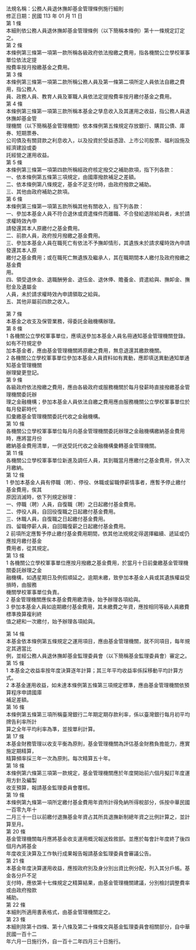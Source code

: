 法規名稱：公務人員退休撫卹基金管理條例施行細則  
修正日期：民國 113 年 01 月 11 日  
第 1 條  
本細則依公務人員退休撫卹基金管理條例（以下簡稱本條例）第十一條規定訂定之。  
第 2 條  
本條例第三條第一項第一款所稱各級政府依法撥繳之費用，指各機關公立學校軍事單位依法定提  
撥費率按月撥繳基金之費用。  
第 3 條  
本條例第三條第一項第二款所稱公務人員及第一條第二項所定人員依法自繳之費用，指公務人  
員、政務人員、教育人員及軍職人員依法定提撥費率按月繳付基金之費用。  
第 4 條  
本條例第三條第一項第三款所稱本基金之孳息收入及其運用之收益，指公務人員退休撫卹基金管  
理機關（以下簡稱基金管理機關）依本條例第五條規定存放銀行、購買公債、庫券、短期票券、  
公司債及有關貸款之利息收入，以及投資於受益憑證、上市公司股票、福利設施及經濟建設或委  
託經營之運用收益。  
第 5 條  
本條例第三條第一項第四款所稱經政府核定撥交之補助款項，指下列各款：  
一、依本條例第五條第三項規定，由國庫撥款補足之差額。  
二、依本條例第八條規定，基金不足支付時，由政府撥款之補助。  
三、其他由政府補助之款項。  
第 6 條  
本條例第三條第一項第五款所稱其他有關收入，指下列各款：  
一、參加本基金人員不符合退休或資遣條件而離職、不合發給退除給與者，未於請求權時效內申  
請發還其本人原繳付之基金費用。  
二、前款人員，政府按月撥繳之基金費用。  
三、參加本基金人員在職死亡有依法不予撫卹情形，其遺族未於請求權時效內申請發還其本人原  
繳付之基金費用；或在職死亡無遺族及繼承人，其在職期間本人繳付及政府撥繳之基金費  
用。  
四、領受退休金、退職酬勞金、退伍金、退休俸、贍養金、資遣給與、撫卹金、撫慰金及遺屬金  
人員，未於請求權時效內申請領取之給與。  
五、其他非屬前四款之收入。  


第 7 條  
本基金之收支及保管業務，得委託金融機構辦理。  
第 8 條  
1 各機關公立學校軍事單位，應填送參加本基金人員名冊通知基金管理機關登錄。如有不符規定參  
加本基金者，應由基金管理機關將原繳之費用，無息退還其繳款機關。  
2 各機關公立學校軍事單位參加本基金人員資料如有異動，應即填送異動通知單通知基金管理機關  
辦理變更登記。  
第 9 條  
各級政府依法撥繳之費用，應由各級政府或服務機關於每月發薪時直接撥繳基金管理機關委託辦  
理之金融機構；參加本基金人員依法自繳之費用應由服務機關公立學校軍事單位於每月發薪時代  
扣彙繳基金管理機關委託代收之金融機構。  
第 10 條  
各機關公立學校軍事單位每月向基金管理機關委託辦理之金融機構繳納基金費用時，應將當月份  
繳納基金費用清單，一併送受託代收之金融機構彙轉基金管理機關。  
第 11 條  
各機關公立學校軍事單位新進及調任人員，其到職當月應繳付之基金費用，併入次月繳納。  
第 12 條  
1 參加本基金人員有停職（聘）、停役、休職或留職停薪情事者，應暫予停止繳付基金費用，俟其  
原因消滅時，依下列規定辦理：  
一、停職（聘）人員，自復職（聘）之日起繳付基金費用。  
二、停役人員，自回役復職之日起繳付基金費用。  
三、休職人員，自復職之日起繳付基金費用。  
四、留職停薪人員，自回職復薪之日起繳付基金費用。  
2 前項所定應暫予停止繳付基金費用期間，依其他法規規定得選擇繼續、遞延或仍應按月繳付基金  
費用者，從其規定。  
第 13 條  
1 各機關公立學校軍事單位應按月撥繳之基金費用，於當月十日前彙繳基金管理機關委託辦理之金  
融機構，如遇星期日及例假順延之。逾期未繳，致參加本基金人員或其遺族權益受損時，由服務  
機關學校軍事單位負責。  
2 基金管理機關應俟本基金費用繳清後，始予辦理各項給與。  
3 參加本基金人員如逾期繳付基金費用，其未繳費之年資，應按相同等級人員繳費標準換算複利終  
值之總和一次繳付，始予辦理各項給與。  


第 14 條  
本基金依本條例第五條規定之運用項目，應由基金管理機關，就不同項目，每年規定其適當比  
例，並經公務人員退休撫卹基金監理委員會（以下簡稱基金監理委員會）審定之。  
第 15 條  
1 本基金之收益率按年度決算逐年計算；其三年平均收益率係採移動平均計算方式。  
2 本基金運用收益，如未達本條例第五條第三項規定標準，應由基金管理機關依預算程序申請國庫  
補足差額。  
第 16 條  
本條例第五條第三項所稱臺灣銀行二年期定期存款利率，係以臺灣銀行每月初平均牌告利率所計  
算之全年平均利率為準，並按單利計算。  
第 17 條  
本基金財務管理以收支平衡為原則，基金管理機關為評估基金財務負擔能力，應實施定期精算，  
精算頻率採三年一次為原則。每次精算五十年。  
第 18 條  
本條例第六條第三項第一款規定，基金管理機關應於年度開始前六個月擬訂年度運用方針及編製  
收支預算，報請基金監理委員會覆核。  
第 19 條  
本條例第九條第一項所定繳付基金費用年資所計得免納所得稅部分，係按中華民國一百零九年十  
二月三十一日以前繳付退撫基金年資占其所具退撫新制總年資之比例計算之，並計算至月。  
第 20 條  
基金管理機關每月應將基金收支運用概況報送銓敘部。並應於每會計年度終了後四個月內將基金  
年度收支決算及工作執行成果報告報請基金監理委員會審議公告。  
第 21 條  
本基金年度決算運用收益，應按政府別及身分別出資比例分配，列入其分戶帳。基金各分戶不足  
支付時，應依第十七條規定之精算結果，由基金管理機關建議，分別檢討調整費率或由政府撥款  
補助。  
第 22 條  
本細則所適用書表格式，由基金管理機關定之。  
第 23 條  
本細則除第十四條、第十八條及第二十條條文與基金監理委員會相關部分，自中華民國一百十二  
年六月一日施行外，自一百十二年四月三十日施行。  


